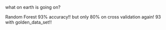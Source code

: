 what on earth is going on?

Random Forest 93% accuracy!! but only 80% on cross validation again! 93 with golden_data_set!!
